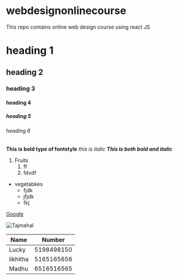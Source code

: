 # webdesignonlinecourse
This repo contains online web design course using react JS
# heading 1
## heading 2
### heading 3
#### heading 4
##### heading 5
###### heading 6

**This is bold type of fontstyle**
*this is italic*
***This is both bold and italic***

1. Fruits
    1. ff
    2. fdvdf
  
  
  
* vegetabkes
    * fjdk
    * jfjdk
    *  fkj

[Google](https://www.google.com/)

![Tajmahal](https://i.redd.it/wyz0b2mji3t41.jpg)

Name    | Number
--------|-------
Lucky   |5198498150
likhitha| 5165165656
Madhu   | 6516516565
